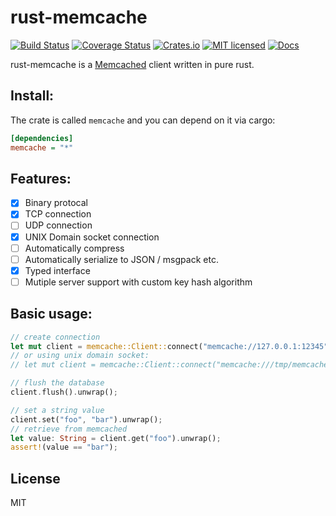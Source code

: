 # rust-memcache
[![Build Status](https://travis-ci.org/aisk/rust-memcache.svg?branch=master)](https://travis-ci.org/aisk/rust-memcache)
[![Coverage Status](https://coveralls.io/repos/github/aisk/rust-memcache/badge.svg?branch=master)](https://coveralls.io/github/aisk/rust-memcache?branch=master)
[![Crates.io](https://img.shields.io/crates/v/memcache.svg)](https://crates.io/crates/memcache)
[![MIT licensed](https://img.shields.io/badge/license-MIT-blue.svg)](./LICENSE)
[![Docs](https://docs.rs/memcache/badge.svg)](https://docs.rs/memcache/)

rust-memcache is a [Memcached](https://memcached.org/) client written in pure rust.

## Install:

The crate is called `memcache` and you can depend on it via cargo:

```ini
[dependencies]
memcache = "*"
```

## Features:

- [x] Binary protocal
- [x] TCP connection
- [ ] UDP connection
- [x] UNIX Domain socket connection
- [ ] Automatically compress
- [ ] Automatically serialize to JSON / msgpack etc.
- [x] Typed interface
- [ ] Mutiple server support with custom key hash algorithm

## Basic usage:

```rust
// create connection
let mut client = memcache::Client::connect("memcache://127.0.0.1:12345").unwrap();
// or using unix domain socket:
// let mut client = memcache::Client::connect("memcache:///tmp/memcached.sock").unwrap();

// flush the database
client.flush().unwrap();

// set a string value
client.set("foo", "bar").unwrap();
// retrieve from memcached
let value: String = client.get("foo").unwrap();
assert!(value == "bar");
```

## License

MIT
